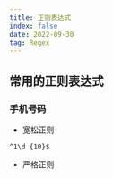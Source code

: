 ```yaml
---
title: 正则表达式
index: false
date: 2022-09-30
tag: Regex
---
```


## 常用的正则表达式

### 手机号码

- 宽松正则
```
^1\d {10}$
```

- 严格正则